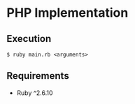 # PHP Implementation

## Execution

```
$ ruby main.rb <arguments>
```

## Requirements

- Ruby ^2.6.10
